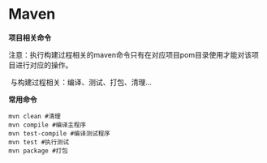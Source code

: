 # Maven



**项目相关命令**

注意：执行构建过程相关的maven命令只有在对应项目pom目录使用才能对该项目进行对应的操作。

​			与构建过程相关：编译、测试、打包、清理...

**常用命令**

```shell
mvn clean #清理
mvn compile #编译主程序
mvn test-compile #编译测试程序
mvn test #执行测试
mvn package #打包
```

